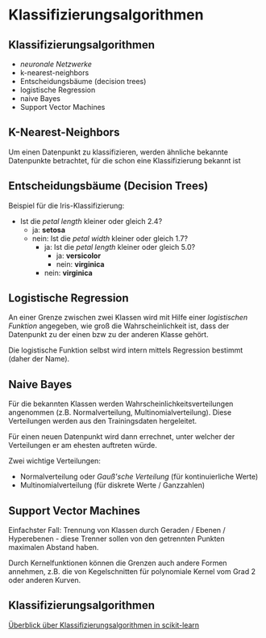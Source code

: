 # Klassifizierungsalgorithmen

## Klassifizierungsalgorithmen

- _neuronale Netzwerke_
- k-nearest-neighbors
- Entscheidungsbäume (decision trees)
- logistische Regression
- naive Bayes
- Support Vector Machines

## K-Nearest-Neighbors

Um einen Datenpunkt zu klassifizieren, werden ähnliche bekannte Datenpunkte betrachtet, für die schon eine Klassifizierung bekannt ist

## Entscheidungsbäume (Decision Trees)

Beispiel für die Iris-Klassifizierung:

- Ist die _petal length_ kleiner oder gleich 2.4?
  - ja: **setosa**
  - nein: Ist die _petal width_ kleiner oder gleich 1.7?
    - ja: Ist die _petal length_ kleiner oder gleich 5.0?
      - ja: **versicolor**
      - nein: **virginica**
    - nein: **virginica**

## Logistische Regression

An einer Grenze zwischen zwei Klassen wird mit Hilfe einer _logistischen Funktion_ angegeben, wie groß die Wahrscheinlichkeit ist, dass der Datenpunkt zu der einen bzw zu der anderen Klasse gehört.

Die logistische Funktion selbst wird intern mittels Regression bestimmt (daher der Name).

## Naive Bayes

Für die bekannten Klassen werden Wahrscheinlichkeitsverteilungen angenommen (z.B. Normalverteilung, Multinomialverteilung). Diese Verteilungen werden aus den Trainingsdaten hergeleitet.

Für einen neuen Datenpunkt wird dann errechnet, unter welcher der Verteilungen er am ehesten auftreten würde.

Zwei wichtige Verteilungen:

- Normalverteilung oder _Gauß'sche Verteilung_ (für kontinuierliche Werte)
- Multinomialverteilung (für diskrete Werte / Ganzzahlen)

## Support Vector Machines

Einfachster Fall: Trennung von Klassen durch Geraden / Ebenen / Hyperebenen - diese Trenner sollen von den getrennten Punkten maximalen Abstand haben.

Durch Kernelfunktionen können die Grenzen auch andere Formen annehmen, z.B. die von Kegelschnitten für polynomiale Kernel vom Grad 2 oder anderen Kurven.

## Klassifizierungsalgorithmen

[Überblick über Klassifizierungsalgorithmen in scikit-learn](https://scikit-learn.org/stable/auto_examples/classification/plot_classifier_comparison.html)
